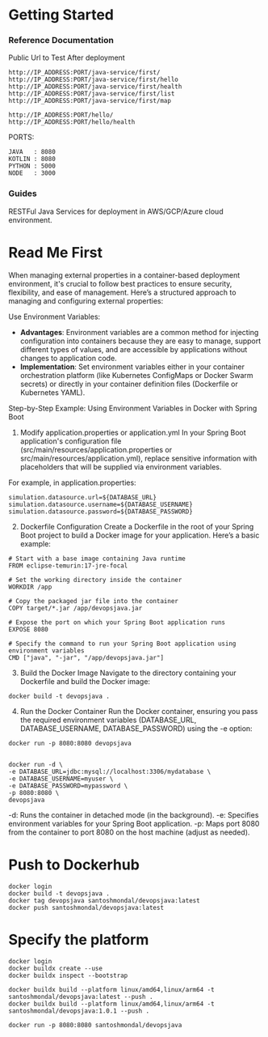 # Getting Started

### Reference Documentation

Public Url to Test After deployment
```
http://IP_ADDRESS:PORT/java-service/first/
http://IP_ADDRESS:PORT/java-service/first/hello
http://IP_ADDRESS:PORT/java-service/first/health
http://IP_ADDRESS:PORT/java-service/first/list
http://IP_ADDRESS:PORT/java-service/first/map          

http://IP_ADDRESS:PORT/hello/
http://IP_ADDRESS:PORT/hello/health
```

PORTS: 
```
JAVA   : 8080
KOTLIN : 8080
PYTHON : 5000
NODE   : 3000
```


### Guides
RESTFul Java Services for deployment in AWS/GCP/Azure cloud environment. 


# Read Me First
When managing external properties in a container-based deployment environment, it's crucial to follow best practices to ensure security, flexibility, and ease of management. Here’s a structured approach to managing and configuring external properties:

Use Environment Variables:

- **Advantages**: Environment variables are a common method for injecting configuration into containers because they are easy to manage, support different types of values, and are accessible by applications without changes to application code.
- **Implementation**: Set environment variables either in your container orchestration platform (like Kubernetes ConfigMaps or Docker Swarm secrets) or directly in your container definition files (Dockerfile or Kubernetes YAML).


Step-by-Step Example: Using Environment Variables in Docker with Spring Boot
1. Modify application.properties or application.yml
   In your Spring Boot application's configuration file (src/main/resources/application.properties or src/main/resources/application.yml), replace sensitive information with placeholders that will be supplied via environment variables.

For example, in application.properties:

```
simulation.datasource.url=${DATABASE_URL}
simulation.datasource.username=${DATABASE_USERNAME}
simulation.datasource.password=${DATABASE_PASSWORD}
```
2. Dockerfile Configuration
   Create a Dockerfile in the root of your Spring Boot project to build a Docker image for your application. Here’s a basic example:

```
# Start with a base image containing Java runtime
FROM eclipse-temurin:17-jre-focal

# Set the working directory inside the container
WORKDIR /app

# Copy the packaged jar file into the container
COPY target/*.jar /app/devopsjava.jar

# Expose the port on which your Spring Boot application runs
EXPOSE 8080

# Specify the command to run your Spring Boot application using environment variables
CMD ["java", "-jar", "/app/devopsjava.jar"]
```
3. Build the Docker Image
   Navigate to the directory containing your Dockerfile and build the Docker image:
```
docker build -t devopsjava .
```

4. Run the Docker Container
   Run the Docker container, ensuring you pass the required environment variables (DATABASE_URL, DATABASE_USERNAME, DATABASE_PASSWORD) using the -e option:

```
docker run -p 8080:8080 devopsjava


docker run -d \
-e DATABASE_URL=jdbc:mysql://localhost:3306/mydatabase \
-e DATABASE_USERNAME=myuser \
-e DATABASE_PASSWORD=mypassword \
-p 8080:8080 \
devopsjava
```
-d: Runs the container in detached mode (in the background).
-e: Specifies environment variables for your Spring Boot application.
-p: Maps port 8080 from the container to port 8080 on the host machine (adjust as needed).



# Push to Dockerhub
```
docker login
docker build -t devopsjava .
docker tag devopsjava santoshmondal/devopsjava:latest
docker push santoshmondal/devopsjava:latest
```

# Specify the platform
```
docker login
docker buildx create --use
docker buildx inspect --bootstrap

docker buildx build --platform linux/amd64,linux/arm64 -t santoshmondal/devopsjava:latest --push .
docker buildx build --platform linux/amd64,linux/arm64 -t santoshmondal/devopsjava:1.0.1 --push .

docker run -p 8080:8080 santoshmondal/devopsjava
```






